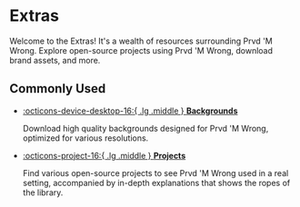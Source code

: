 # Extras

Welcome to the Extras! It's a wealth of resources surrounding Prvd 'M Wrong.
Explore open-source projects using Prvd 'M Wrong, download brand assets, and
more.

## Commonly Used

<div class="grid cards" markdown>

- [:octicons-device-desktop-16:{ .lg .middle } **Backgrounds**](backgrounds/index.md)

    Download high quality backgrounds designed for Prvd 'M Wrong, optimized for
    various resolutions.

- [:octicons-project-16:{ .lg .middle } **Projects**](projects/index.md)

    Find various open-source projects to see Prvd 'M Wrong used in a real
    setting, accompanied by in-depth explanations that shows the ropes of the
    library.

</div>
